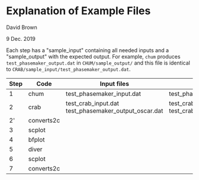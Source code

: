 Explanation of Example Files
============================
David Brown

9 Dec. 2019

Each step has a "sample_input" containing all needed inputs and a
"sample_output" with the expected output.  For example, `chum` produces
`test_phasemaker_output.dat` in `CHUM/sample_output/` and this file is identical to `CRAB/sample_input/test_phasemaker_output.dat`.

| Step | Code       | Input files | Output files |
| ---- | ---------- | ----------- | -------------|
|  1   | chum       | test_phasemaker_input.dat | test_phasemaker_output_oscar.dat |
|  2   | crab       | test_crab_input.dat  test_phasemaker_output_oscar.dat|  test_crab_output_correlation.dat  test_crab_output_source.dat|   
|  2'  | converts2c |             |              |
|  3   | scplot     |             |              |
|  4   | bfplot     |             |              |
|  5   | diver      |             |              |
|  6   | scplot     |             |              |
|  7   | converts2c |             |              |
